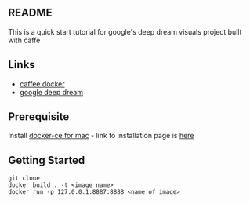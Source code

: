 ## README

This is a quick start tutorial for google's deep dream visuals project built with caffe

## Links

- [caffee docker](https://github.com/BVLC/caffe/tree/master/docker)
- [google deep dream](https://github.com/google/deepdream/blob/master/dream.ipynb)

## Prerequisite

Install [docker-ce for mac](https://download.docker.com/mac/stable/Docker.dmg) - link to installation page is [here](https://docs.docker.com/docker-for-mac/install/)


## Getting Started

    git clone 
    docker build . -t <image name>
    docker run -p 127.0.0.1:8887:8888 <name of image>